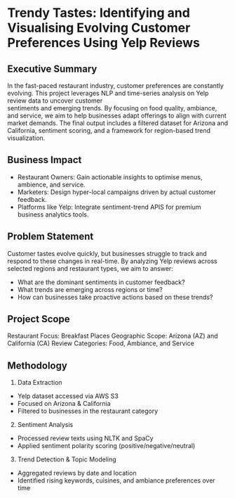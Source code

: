 # Trendy Tastes: Identifying and Visualising Evolving Customer Preferences Using Yelp Reviews

## Executive Summary
  In the fast-paced restaurant industry, customer preferences are constantly evolving. This project leverages NLP and time-series analysis on Yelp review data to uncover customer       
  sentiments and emerging trends. By focusing on food quality, ambiance, and service, we aim to help businesses adapt offerings to align with current market demands. The final output 
  includes a filtered dataset for Arizona and California, sentiment scoring, and a framework for region-based trend visualization.
  
## Business Impact
  - Restaurant Owners: Gain actionable insights to optimise menus, ambience, and service.
  - Marketers: Design hyper-local campaigns driven by actual customer feedback.
  - Platforms like Yelp: Integrate sentiment-trend APIS for premium business analytics tools.

  
## Problem Statement
  Customer tastes evolve quickly, but businesses struggle to track and respond to these changes in real-time. By analyzing Yelp reviews across selected regions and restaurant types, we 
  aim to answer:
  - What are the dominant sentiments in customer feedback?
  - What trends are emerging across regions or time?
  - How can businesses take proactive actions based on these trends?

## Project Scope
  Restaurant Focus: Breakfast Places
  Geographic Scope: Arizona (AZ) and California (CA)
  Review Categories: Food, Ambiance, and Service

## Methodology
  1. Data Extraction
  - Yelp dataset accessed via AWS S3
  - Focused on Arizona & California
  - Filtered to businesses in the restaurant category
  
  2. Sentiment Analysis
  - Processed review texts using NLTK and SpaCy
  - Applied sentiment polarity scoring (positive/negative/neutral)
  
  3. Trend Detection & Topic Modeling
  - Aggregated reviews by date and location
  - Identified rising keywords, cuisines, and ambiance preferences over time


